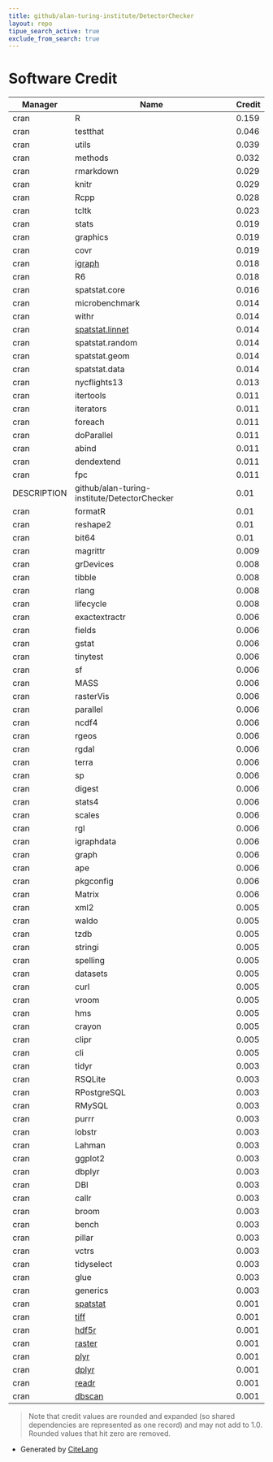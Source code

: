 ```yaml
---
title: github/alan-turing-institute/DetectorChecker
layout: repo
tipue_search_active: true
exclude_from_search: true
---
```

# Software Credit

|Manager|Name|Credit|
|-------|----|------|
|cran|R|0.159|
|cran|testthat|0.046|
|cran|utils|0.039|
|cran|methods|0.032|
|cran|rmarkdown|0.029|
|cran|knitr|0.029|
|cran|Rcpp|0.028|
|cran|tcltk|0.023|
|cran|stats|0.019|
|cran|graphics|0.019|
|cran|covr|0.019|
|cran|[igraph](https://igraph.org)|0.018|
|cran|R6|0.018|
|cran|spatstat.core|0.016|
|cran|microbenchmark|0.014|
|cran|withr|0.014|
|cran|[spatstat.linnet](http://spatstat.org/)|0.014|
|cran|spatstat.random|0.014|
|cran|spatstat.geom|0.014|
|cran|spatstat.data|0.014|
|cran|nycflights13|0.013|
|cran|itertools|0.011|
|cran|iterators|0.011|
|cran|foreach|0.011|
|cran|doParallel|0.011|
|cran|abind|0.011|
|cran|dendextend|0.011|
|cran|fpc|0.011|
|DESCRIPTION|github/alan-turing-institute/DetectorChecker|0.01|
|cran|formatR|0.01|
|cran|reshape2|0.01|
|cran|bit64|0.01|
|cran|magrittr|0.009|
|cran|grDevices|0.008|
|cran|tibble|0.008|
|cran|rlang|0.008|
|cran|lifecycle|0.008|
|cran|exactextractr|0.006|
|cran|fields|0.006|
|cran|gstat|0.006|
|cran|tinytest|0.006|
|cran|sf|0.006|
|cran|MASS|0.006|
|cran|rasterVis|0.006|
|cran|parallel|0.006|
|cran|ncdf4|0.006|
|cran|rgeos|0.006|
|cran|rgdal|0.006|
|cran|terra|0.006|
|cran|sp|0.006|
|cran|digest|0.006|
|cran|stats4|0.006|
|cran|scales|0.006|
|cran|rgl|0.006|
|cran|igraphdata|0.006|
|cran|graph|0.006|
|cran|ape|0.006|
|cran|pkgconfig|0.006|
|cran|Matrix|0.006|
|cran|xml2|0.005|
|cran|waldo|0.005|
|cran|tzdb|0.005|
|cran|stringi|0.005|
|cran|spelling|0.005|
|cran|datasets|0.005|
|cran|curl|0.005|
|cran|vroom|0.005|
|cran|hms|0.005|
|cran|crayon|0.005|
|cran|clipr|0.005|
|cran|cli|0.005|
|cran|tidyr|0.003|
|cran|RSQLite|0.003|
|cran|RPostgreSQL|0.003|
|cran|RMySQL|0.003|
|cran|purrr|0.003|
|cran|lobstr|0.003|
|cran|Lahman|0.003|
|cran|ggplot2|0.003|
|cran|dbplyr|0.003|
|cran|DBI|0.003|
|cran|callr|0.003|
|cran|broom|0.003|
|cran|bench|0.003|
|cran|pillar|0.003|
|cran|vctrs|0.003|
|cran|tidyselect|0.003|
|cran|glue|0.003|
|cran|generics|0.003|
|cran|[spatstat](http://spatstat.org/)|0.001|
|cran|[tiff](https://www.rforge.net/tiff/)|0.001|
|cran|[hdf5r](https://hhoeflin.github.io/hdf5r/)|0.001|
|cran|[raster](https://rspatial.org/raster)|0.001|
|cran|[plyr](http://had.co.nz/plyr)|0.001|
|cran|[dplyr](https://dplyr.tidyverse.org)|0.001|
|cran|[readr](https://readr.tidyverse.org)|0.001|
|cran|[dbscan](https://github.com/mhahsler/dbscan)|0.001|


> Note that credit values are rounded and expanded (so shared dependencies are represented as one record) and may not add to 1.0. Rounded values that hit zero are removed.


- Generated by [CiteLang](https://github.com/vsoch/citelang)
